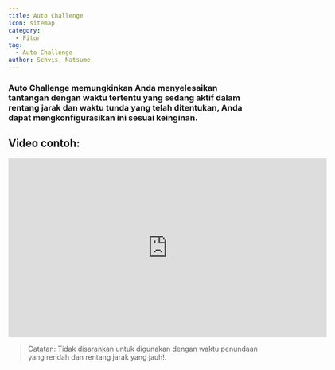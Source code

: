 ```yaml
---
title: Auto Challenge
icon: sitemap
category:
  - Fitur
tag:
  - Auto Challenge
author: Schvis, Natsume
---
```


### Auto Challenge memungkinkan Anda menyelesaikan tantangan dengan waktu tertentu yang sedang aktif dalam rentang jarak dan waktu tunda yang telah ditentukan, Anda dapat mengkonfigurasikan ini sesuai keinginan.

## Video contoh:

<iframe width="640" height="360" src="https://www.youtube.com/embed/7JNegfQiK2U?list=PL5eI1Tb64p56g27qfYk7VuFTz4FK6YrKa" title="Korepi - Auto Challenge" frameborder="0" allow="accelerometer; autoplay; clipboard-write; encrypted-media; gyroscope; picture-in-picture; web-share" allowfullscreen></iframe>

>Catatan: Tidak disarankan untuk digunakan dengan waktu penundaan yang rendah dan rentang jarak yang jauh!.